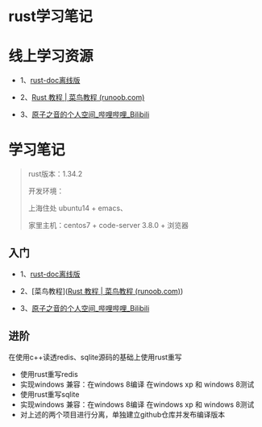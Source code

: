 # rust学习笔记

# 线上学习资源

+ 1、[rust-doc离线版](git@github.com:zjtomoon/rust-doc.git)



+ 2、[Rust 教程 | 菜鸟教程 (runoob.com)](https://www.runoob.com/rust/rust-tutorial.html)

  

+ 3、[原子之音的个人空间_哔哩哔哩_Bilibili](https://space.bilibili.com/437860379?from=search&seid=13127131681258617937)



# 学习笔记



> rust版本：1.34.2
>
> 开发环境：
>
> 上海住处 ubuntu14 + emacs、
>
> 家里主机：centos7 + code-server 3.8.0 + 浏览器



## 入门

+ 1、[rust-doc离线版](git@github.com:zjtomoon/rust-doc.git)



+ 2、[菜鸟教程]([Rust 教程 | 菜鸟教程 (runoob.com)](https://www.runoob.com/rust/rust-tutorial.html))

  

+ 3、[原子之音的个人空间_哔哩哔哩_Bilibili](https://space.bilibili.com/437860379?from=search&seid=13127131681258617937)

## 进阶

在使用c++读透redis、sqlite源码的基础上使用rust重写

+ 使用rust重写redis
+ 实现windows 兼容：在windows 8编译 在windows xp 和 windows 8测试
+ 使用rust重写sqlite
+ 实现windows 兼容：在windows 8编译 在windows xp 和 windows 8测试
+ 对上述的两个项目进行分离，单独建立github仓库并发布编译版本

